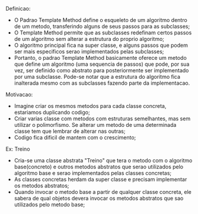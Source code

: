 Definicao:
- O Padrao Template Method define o esqueleto de um algoritmo dentro de um metodo, transferindo alguns de seus passos para as subclasses; 
- O Template Method permite que as subclasses redefinam certos passos de um algoritmo sem alterar a estrutura do proprio algoritmo;
- O algoritmo principal fica na super classe, e alguns passos que podem ser mais especificos serao implementados
pelas subclasses;
- Portanto, o padrao Template Method basicamente oferece um metodo que define um algoritmo (uma sequencia de passos) que pode, por sua vez, ser definido como abstrato para posteriormente ser implementado por uma subclasse. Pode-se notar que a estrutura do algoritmo fica inalterada mesmo com as subclasses fazendo parte da implementacao.

Motivacao:
- Imagine criar os mesmos metodos para cada classe concreta, estariamos duplicando codigo;
- Criar varias classe com metodos com estruturas semelhantes, mas sem utilizar o polimorfismo. 
Se alterar um metodo de uma determinada classe tem que lembrar de alterar nas outras;
- Codigo fica dificil de mantem com o crescimento;

Ex: Treino
- Cria-se uma classe abstrata "Treino" que tera o metodo com o algoritmo base(concreto) e outros metodos
abstratos que serao utilizados pelo algoritmo base e serao implementados pelas classes concretas;
- As classes concretas herdam da super classe e precisam implementar os metodos abstratos;
- Quando invocar o metodo base a partir de qualquer classe concreta, ele sabera de qual objetos devera
invocar os metodos abstratos que sao utilizados pelo metodo base;
